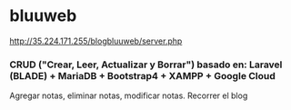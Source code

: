 # bluuweb

http://35.224.171.255/blogbluuweb/server.php

### CRUD ("Crear, Leer, Actualizar y Borrar") basado en: Laravel (BLADE) + MariaDB + Bootstrap4 + XAMPP + Google Cloud

Agregar notas, eliminar notas, modificar notas. Recorrer el blog
